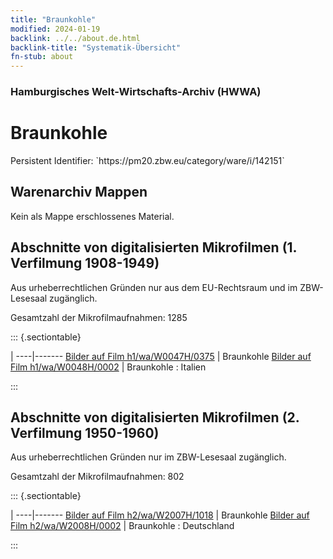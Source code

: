 ```yaml
---
title: "Braunkohle"
modified: 2024-01-19
backlink: ../../about.de.html
backlink-title: "Systematik-Übersicht"
fn-stub: about
---
```


### Hamburgisches Welt-Wirtschafts-Archiv (HWWA)

# Braunkohle

<div class="hint">Persistent Identifier: `https://pm20.zbw.eu/category/ware/i/142151`</div>







## Warenarchiv Mappen





Kein als Mappe erschlossenes Material.



<a id="filmsections" />

## Abschnitte von digitalisierten Mikrofilmen (1. Verfilmung 1908-1949)

<p>Aus urheberrechtlichen Gründen nur aus dem EU-Rechtsraum und im ZBW-Lesesaal zugänglich.</p>


<p>Gesamtzahl der Mikrofilmaufnahmen: 1285</p>





::: {.sectiontable}

 | 
----|-------
<a class="btn" href="https://pm20.zbw.eu/film/h1/wa/W0047H/0375" rel="nofollow">Bilder auf Film h1/wa/W0047H/0375</a> | Braunkohle
<a class="btn" href="https://pm20.zbw.eu/film/h1/wa/W0048H/0002" rel="nofollow">Bilder auf Film h1/wa/W0048H/0002</a> | Braunkohle : Italien


:::




## Abschnitte von digitalisierten Mikrofilmen (2. Verfilmung 1950-1960)

<p>Aus urheberrechtlichen Gründen nur im ZBW-Lesesaal zugänglich.</p>


<p>Gesamtzahl der Mikrofilmaufnahmen: 802</p>





::: {.sectiontable}

 | 
----|-------
<a class="btn" href="https://pm20.zbw.eu/film/h2/wa/W2007H/1018" rel="nofollow">Bilder auf Film h2/wa/W2007H/1018</a> | Braunkohle
<a class="btn" href="https://pm20.zbw.eu/film/h2/wa/W2008H/0002" rel="nofollow">Bilder auf Film h2/wa/W2008H/0002</a> | Braunkohle : Deutschland


:::
















